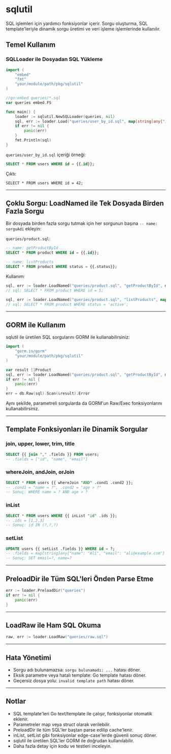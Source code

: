 # sqlutil

SQL işlemleri için yardımcı fonksiyonlar içerir. Sorgu oluşturma, SQL template'leriyle dinamik sorgu üretimi ve veri işleme işlemlerinde kullanılır.

## Temel Kullanım

### SQLLoader ile Dosyadan SQL Yükleme

```go
import (
    "embed"
    "fmt"
    "your/module/path/pkg/sqlutil"
)

//go:embed queries/*.sql
var queries embed.FS

func main() {
    loader := sqlutil.NewSQLLoader(queries, nil)
    sql, err := loader.Load("queries/user_by_id.sql", map[string]any{"id": 42})
    if err != nil {
        panic(err)
    }
    fmt.Println(sql)
}
```

`queries/user_by_id.sql` içeriği örneği:
```sql
SELECT * FROM users WHERE id = {{.id}};
```

Çıktı:
```
SELECT * FROM users WHERE id = 42;
```

---

## Çoklu Sorgu: LoadNamed ile Tek Dosyada Birden Fazla Sorgu

Bir dosyada birden fazla sorgu tutmak için her sorgunun başına `-- name: sorguAdi` ekleyin:

`queries/product.sql`:
```sql
-- name: getProductById
SELECT * FROM product WHERE id = {{.id}};

-- name: listProducts
SELECT * FROM product WHERE status = {{.status}};
```

Kullanım:
```go
sql, err := loader.LoadNamed("queries/product.sql", "getProductById", map[string]any{"id": 5})
// sql: SELECT * FROM product WHERE id = 5;

sql, err := loader.LoadNamed("queries/product.sql", "listProducts", map[string]any{"status": "active"})
// sql: SELECT * FROM product WHERE status = 'active';
```

---

## GORM ile Kullanım

sqlutil ile üretilen SQL sorgularını GORM ile kullanabilirsiniz:

```go
import (
    "gorm.io/gorm"
    "your/module/path/pkg/sqlutil"
)

var result []Product
sql, err := loader.LoadNamed("queries/product.sql", "getProductById", map[string]any{"id": 1})
if err != nil {
    panic(err)
}
err = db.Raw(sql).Scan(&result).Error
```

Aynı şekilde, parametreli sorgularda da GORM'un Raw/Exec fonksiyonlarını kullanabilirsiniz.

---

## Template Fonksiyonları ile Dinamik Sorgular

### join, upper, lower, trim, title
```sql
SELECT {{ join "," .fields }} FROM users;
-- .fields = ["id", "name", "email"]
```

### whereJoin, andJoin, orJoin
```sql
SELECT * FROM users {{ whereJoin "AND" .cond1 .cond2 }};
-- .cond1 = "name = ?", .cond2 = "age > ?"
-- Sonuç: WHERE name = ? AND age > ?
```

### inList
```sql
SELECT * FROM users WHERE {{ inList "id" .ids }};
-- .ids = [1,2,3]
-- Sonuç: id IN (?,?,?)
```

### setList
```sql
UPDATE users {{ setList .fields }} WHERE id = ?;
-- .fields = map[string]any{"name": "Ali", "email": "ali@example.com"}
-- Sonuç: SET email=?, name=?
```

---

## PreloadDir ile Tüm SQL'leri Önden Parse Etme

```go
err := loader.PreloadDir("queries")
if err != nil {
    panic(err)
}
```

---

## LoadRaw ile Ham SQL Okuma

```go
raw, err := loader.LoadRaw("queries/raw.sql")
```

---

## Hata Yönetimi

- Sorgu adı bulunamazsa: `sorgu bulunamadı: ...` hatası döner.
- Eksik parametre veya hatalı template: Go template hatası döner.
- Geçersiz dosya yolu: `invalid template path` hatası döner.

---

## Notlar
- SQL template'leri Go text/template ile çalışır, fonksiyonlar otomatik eklenir.
- Parametreler map veya struct olarak verilebilir.
- PreloadDir ile tüm SQL'ler baştan parse edilip cache'lenir.
- inList, setList gibi fonksiyonlar edge-case'lerde güvenli sonuç döner.
- sqlutil ile üretilen SQL'ler GORM ile doğrudan kullanılabilir.
- Daha fazla detay için kodu ve testleri inceleyin.
